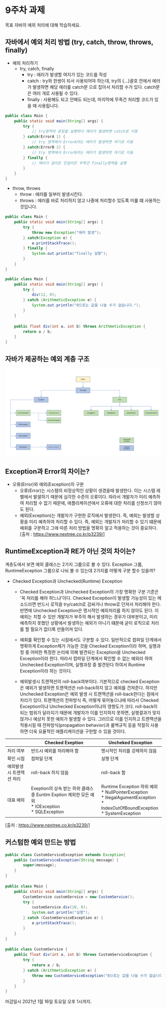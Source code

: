 9주차 과제
==

목표
자바의 예외 처리에 대해 학습하세요.

## 자바에서 예외 처리 방법 (try, catch, throw, throws, finally)

* 예외 처리하기
  * try, catch, finally
    - try : 에러가 발생할 여지가 있는 코드를 작성
    - catch : try와 한쌍이 되서 사용되어야 하는데, try의 {...}괄호 안에서 에러가 발생하면
              해당 에러를 catch문 으로 잡아서 처리할 수가 있다. catch문은 여러 개로 사용될 수 있다.
    - finally : 사용해도 되고 안해도 되는데, 마지막에 무족건 처리할 코드가 있을 때 사용됩니다.

```java
public class Main {
    public static void main(String[] args) {
        try {
            // try영역의 문장을 실행하다 에러가 발생하면 catch로 이동
        } catch(ErrorA 1) {
            // try 영역에서 ErrorA라는 에러가 발생하면 여기로 이동 
        } catch(ErrorB 2) {
            // try 영역에서 ErrorB라는 에러가 발생하면 여기로 이동
        } finally {
            // 에러가 걸리든 안걸리든 무족건 finally영역을 실행
        }
    }
}
```

  * throw, throws
    - throw : 에러를 일부러 발생시킨다.
    - throws : 에러를 바로 처리하지 않고 나중에 처리할수 있도록 미룰 떄 사용하는 것입니다.
    
```java
public class Main {
    public static void main(String[] args) {
        try {
            throw new Exception("에러 발생");
        } catch(Exception e) {
            e.printStackTrace();
        } finally {
            System.out.println("finally 실행");
        }
    }
}
```

```java
public class Main {
    public static void main(String[] args) {
        try {
            div(12, 0);
        } catch (ArithmeticException e) {
            System.out.println("0으로는 값을 나눌 수가 없습니다.");
        }
    }
    
    public float div(int a, int b) throws ArithmeticException {
        return a / b;
    }
}
```


## 자바가 제공하는 예외 계층 구조

<img src="../image/week_9/9week_1.png" width="500px"/>

## Exception과 Error의 차이는?
* 오류(Error)와 예외(Exception)의 구분
    - 오류(Error)는 시스템의 비정상적인 상황이 생겼을때 발생한다. 이는 시스템 레벨에서
      발샐하기 때문에 심각한 수준의 오류이다. 따라서 개발자가 미리 예측하여 처리할 수 없기 때문에,
      애플리케이션에서 오류에 대한 처리를 신청쓰기 않아도 된다.
    - 예외(Exception)는 개발자가 구현한 로직에서 발생한다. 즉, 예회는 발생할 상황을 미리 예측하여
      처리할 수 있다. 즉, 예외는 개발자가 처리할 수 있기 떄문에 예회를 구분하고 그에 따른 처리
      방법을 명확히 알고 적용하는 것이 중요하다.
[출처 : https://www.nextree.co.kr/p3239/]
      
## RuntimeException과 RE가 아닌 것의 차이는?
계층도에서 보면 예외 클래스는 2가지 그룹으로 볼 수 있다. Exception 그룹, RuntimeException 그룹으로 나눠 볼 수 있는데
2가지를 어떻게 구분 할수 있을까?

* Checked Exception과 Unchecked(Runtime) Exception

    - Checked Exception과 Unchecked Exception의 가장 명확한 구분 기준은 '꼭 처리를 해야 하느냐'이다.
      Checked Exception이 발생할 가능성이 있는 메소드라면 반드시 로직을 try/catch로 감싸거나 throw로 던져서 처리해야 한다.
      반면에 Unchecked Exception은 명시적인 예외처리를 하지 않아도 된다. 이 예외는 치할 수 있만 개발자가 부주의 해서 발생하는 경우가
      대부분이고, 미리 예측하지 못했던 상황에서 발생하는 예외가 아니기 떄문에 굳이 로직으로 처리를 할 필요가 없더록 만들어져 있다.

    - 예회를 확인할 수 있는 시점에서도 구분할 수 있다. 일반적으로 컴파일 단계에서 명확하게 Exception체가 가능한 것을 Checked Exception이라 하며,
      실행과정 중 어떠한 특정한 논리에 의해 발견되는 Exception을 Unchecked Exception이라 한다. 따라서 컴파일 단계에서 확인할 수 없는
      예외라 하여 Unchecked Exception이며, 실행과정 중 발견된다 하여서 Runtime Exception이라 하는 것이다.

    - 예외발생시 트랜잭션의 roll-back여부이다. 기본적으로 checked Exception은 예외가 발생하면 트랜잭션은 roll-back하지 않고 예외를 건져준다.
      하지만 Unchecked Exception은 예외 발생 시 트랜잭션을 roll-back한다는 점에서 차리가 있다. 트랜잭션의 전파방식 즉, 어떻게 묶어놓으냐에 따라서
      Checked Exception이냐 Unchecked Exception이냐의 영향도가 크다. roll-back이 되는 범위가 달라지기 때문에 개발자가 이를 인지하지 못하면,
      실행결과가 맞지 않거나 예상치 못한 예외가 발생할 수 있다. 그러므로 이를 인지하고 트랜잭션을 적용시킬 때 전파방식(propagation behavior)과 롤백규칙
      등을 적절히 사용하면 더욱 요율적인 애플리케이션을 구현할 수 있을 것이다.


||Checked Exeption|Uncheked Exception|
|---|---|---|
|처리 여부|반드시 예외를 처리해야 함|명시적인 처리를 강제하지 않음|
|확인 시점|컴파일 단계|실행 단계|
|예외발생시 트랜잭션 처리|roll-back 하지 않음|roll-back 함|
|대표 예외|Exeption의 상속 받는 하위 클래스 중 Euntim Exption 제외한 모든 예외 <br/> * IOException <br/>* SQLException|  Runtime Exception 하위 예외 <br/>* NullPointerException <br/>* lliegalAgumentException <br/> * IndexOutOfBoundException <br/>* SystemException|

[출처 : https://www.nextree.co.kr/p3239/] 

## 커스텀한 예외 만드는 방법

```java
public class CustomServiceException extends Exception{
    public CustomServiceException(String message) {
        super(message);
    }
}

public class Main {
    public static void main(String[] args) {
        CustomService customService = new CustomService();
        try {
            customService.div(10, 0);
            System.out.println("실행");
        } catch (CustomServiceException e) {
            e.printStackTrace();
        }
    }
}

public class CustomService {
    public float div(int a, int b) throws CustomServiceException {
        try {
            return a / b;
        } catch (ArithmeticException e) {
            throw new CustomServiceException("0으로는 값을 나눌 수가 없습니다.");
        }
    }
}

```

마감일시
2021년 1월 16일 토요일 오후 1시까지.
